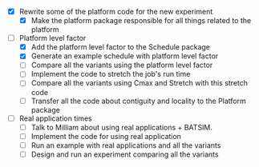 - [x] Rewrite some of the platform code for the new experiment
  - [x] Make the platform package responsible for all things related to the
    platform

- [ ] Platform level factor
  - [x] Add the platform level factor to the Schedule package
  - [x] Generate an example schedule with platform level factor
  - [ ] Compare all the variants using the platform level factor
  - [ ] Implement the code to stretch the job's run time
  - [ ] Compare all the variants using Cmax and Stretch with this stretch code
  - [ ] Transfer all the code about contiguity and locality to the Platform
    package

- [ ] Real application times
  - [ ] Talk to Milliam about using real applications + BATSIM.
  - [ ] Implement the code for using real application
  - [ ] Run an example with real applications and all the variants
  - [ ] Design and run an experiment comparing all the variants
